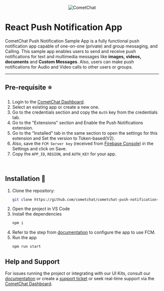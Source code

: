 <p align="center">
  <img alt="CometChat" src="https://assets.cometchat.io/website/images/logos/banner.png">
</p>

# React Push Notification App

CometChat Push Notification Sample App is a fully functional push notification app capable of one-on-one (private) and group messaging, and Calling. This sample app enables users to send and receive push notifications for text and multimedia messages like **images, videos, documents** and **Custom Messages**. Also, users can make push notifications for Audio and Video calls to other users or groups.

<hr/>

## Pre-requisite :star:
1. Login to the <a href="https://app.cometchat.io/" target="_blank">CometChat Dashboard</a>.
2. Select an existing app or create a new one.
3. Go to the credentials section and copy the `Auth` key from the credentials tab.
4. Go to the "Extensions" section and Enable the Push Notifications extension.
5. Go to the "Installed" tab in the same section to open the settings for this extension and Set the version to Token-based(V2).
6. Also, save the `FCM Server key` (received from [Firebase Console](https://console.firebase.google.com/)) in the Settings and click on Save.
7. Copy the `APP_ID`, `REGION`, and `AUTH_KEY` for your app.
</br>

 
## Installation :wrench:

1. Clone the repository:
   ```sh
   git clone https://github.com/cometchat/cometchat-push-notification-app-react.git
    ```
2. Open the project in VS Code
3. Install the dependencies
   ```sh
   npm i
    ```
4. Refer to the step from [documentation](https://www.cometchat.com/docs/extensions/web-push-notifications) to configure the app to use FCM.
5. Run the app
   ```
   npm run start
   ```


## Help and Support
For issues running the project or integrating with our UI Kits, consult our [documentation](https://www.cometchat.com/docs/extensions/web-push-notifications) or create a [support ticket](https://help.cometchat.com/hc/en-us) or seek real-time support via the [CometChat Dashboard](https://app.cometchat.com/).
